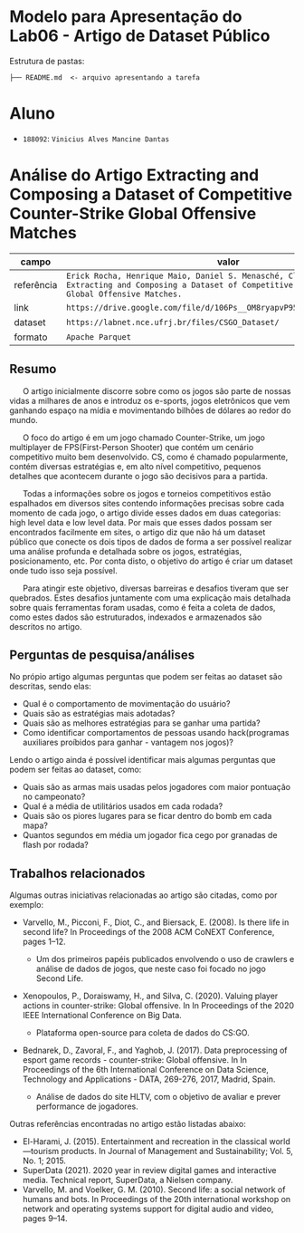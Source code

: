 # Modelo para Apresentação do Lab06 - Artigo de Dataset Público

Estrutura de pastas:

~~~
├── README.md  <- arquivo apresentando a tarefa
~~~

# Aluno
* `188092`: `Vinicius Alves Mancine Dantas`

# Análise do Artigo Extracting and Composing a Dataset of Competitive Counter-Strike Global Offensive Matches

| campo | valor |
|------------|----------------------------------------|
| referência | `Erick Rocha, Henrique Maio, Daniel S. Menasché, Claudio Miceli: Extracting and Composing a Dataset of Competitive Counter-Strike Global Offensive Matches.` |
| link       | `https://drive.google.com/file/d/106Ps__OM8ryapvP958FAIyhEWkzf_XfS/view` |
| dataset | `https://labnet.nce.ufrj.br/files/CSGO_Dataset/` |
| formato | `Apache Parquet` |

## Resumo

&nbsp;&nbsp;&nbsp;&nbsp;&nbsp;&nbsp;O artigo inicialmente discorre sobre como os jogos são parte de nossas vidas a milhares de anos e introduz os e-sports, jogos eletrônicos que vem ganhando espaço na mídia e movimentando bilhões de dólares ao redor do mundo. 

&nbsp;&nbsp;&nbsp;&nbsp;&nbsp;&nbsp;O foco do artigo é em um jogo chamado Counter-Strike, um jogo multiplayer de FPS(First-Person Shooter) que contém um cenário competitivo muito bem desenvolvido. CS, como é chamado popularmente, contém diversas estratégias e, em alto nível competitivo, pequenos detalhes que acontecem durante o jogo são decisivos para a partida.

&nbsp;&nbsp;&nbsp;&nbsp;&nbsp;&nbsp;Todas a informações sobre os jogos e torneios competitivos estão espalhados em diversos sites contendo informações precisas sobre cada momento de cada jogo, o artigo divide esses dados em duas categorias: high level data e low level data. Por mais que esses dados possam ser encontrados facilmente em sites, o artigo diz que não há um dataset público que conecte os dois tipos de dados de forma a ser possível realizar uma análise profunda e detalhada sobre os jogos, estratégias, posicionamento, etc. Por conta disto, o objetivo do artigo é criar um dataset onde tudo isso seja possível.

&nbsp;&nbsp;&nbsp;&nbsp;&nbsp;&nbsp;Para atingir este objetivo, diversas barreiras e desafios tiveram que ser quebrados. Estes desafios juntamente com uma explicação mais detalhada sobre quais ferramentas foram usadas, como é feita a coleta de dados, como estes dados são estruturados, indexados e armazenados são descritos no artigo.

## Perguntas de pesquisa/análises
No própio artigo algumas perguntas que podem ser feitas ao dataset são descritas, sendo elas:
- Qual é o comportamento de movimentação do usuário?
- Quais são as estratégias mais adotadas?
- Quais são as melhores estratégias para se ganhar uma partida?
- Como identificar comportamentos de pessoas usando hack(programas auxiliares proíbidos para ganhar - vantagem nos jogos)?

Lendo o artigo ainda é possível identificar mais algumas perguntas que podem ser feitas ao dataset, como:
- Quais são as armas mais usadas pelos jogadores com maior pontuação no campeonato?
- Qual é a média de utilitários usados em cada rodada?
- Quais são os piores lugares para se ficar dentro do bomb em cada mapa?
- Quantos segundos em média um jogador fica cego por granadas de flash por rodada?  

## Trabalhos relacionados
Algumas outras iniciativas relacionadas ao artigo são citadas, como por exemplo:
- Varvello, M., Picconi, F., Diot, C., and Biersack, E. (2008). Is there life in second life? In Proceedings of the 2008 ACM CoNEXT Conference, pages 1–12.
  - Um dos primeiros papéis publicados envolvendo o uso de crawlers e análise de dados de jogos, que neste caso foi focado no jogo Second Life.
  
- Xenopoulos, P., Doraiswamy, H., and Silva, C. (2020). Valuing player actions in counter-strike: Global offensive. In In Proceedings of the 2020 IEEE International Conference on Big Data.
  - Plataforma open-source para coleta de dados do CS:GO.
  
- Bednarek, D., Zavoral, F., and Yaghob, J. (2017). Data preprocessing of esport game records - counter-strike: Global offensive. In In Proceedings of the 6th International Conference on Data Science, Technology and Applications - DATA, 269-276, 2017, Madrid, Spain.
  - Análise de dados do site HLTV, com o objetivo de avaliar e prever performance de jogadores.
 
Outras referências encontradas no artigo estão listadas abaixo:
- El-Harami, J. (2015). Entertainment and recreation in the classical world—tourism products. In Journal of Management and Sustainability; Vol. 5, No. 1; 2015.
- SuperData (2021). 2020 year in review digital games and interactive media. Technical report, SuperData, a Nielsen company.
- Varvello, M. and Voelker, G. M. (2010). Second life: a social network of humans and bots. In Proceedings of the 20th international workshop on network and operating systems support for digital audio and video, pages 9–14.
